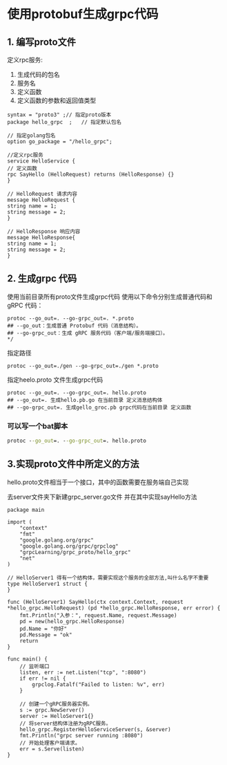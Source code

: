 # 使用protobuf生成grpc代码

## 1. 编写proto文件
定义rpc服务:
1. 生成代码的包名
2. 服务名
3. 定义函数
4. 定义函数的参数和返回值类型
```
syntax = "proto3" ;// 指定proto版本
package hello_grpc  ;   // 指定默认包名

// 指定golang包名
option go_package = "/hello_grpc";

//定义rpc服务
service HelloService {
// 定义函数
rpc SayHello (HelloRequest) returns (HelloResponse) {}
}

// HelloRequest 请求内容
message HelloRequest {
string name = 1;
string message = 2;
}

// HelloResponse 响应内容
message HelloResponse{
string name = 1;
string message = 2;
}

```

## 2. 生成grpc 代码
使用当前目录所有proto文件生成grpc代码
使用以下命令分别生成普通代码和 gRPC 代码：
```
protoc --go_out=. --go-grpc_out=. *.proto
## --go_out：生成普通 Protobuf 代码（消息结构）。
## --go-grpc_out：生成 gRPC 服务代码（客户端/服务端接口）。
*/

```
指定路径
```
protoc --go_out=./gen --go-grpc_out=./gen *.proto
```
指定heelo.proto 文件生成grpc代码
```
protoc --go_out=. --go-grpc_out=. hello.proto
## --go_out=. 生成hello.pb.go 在当前目录 定义消息结构体
## --go-grpc_out=. 生成gello_groc.pb grpc代码在当前目录 定义函数
```

### 可以写一个bat脚本
```set.bat
protoc --go_out=. --go-grpc_out=. hello.proto
```

## 3.实现proto文件中所定义的方法
hello.proto文件相当于一个接口，其中的函数需要在服务端自己实现

去server文件夹下新建grpc_server.go文件 并在其中实现sayHello方法
```
package main

import (
	"context"
	"fmt"
	"google.golang.org/grpc"
	"google.golang.org/grpc/grpclog"
	"grpcLearning/grpc_proto/hello_grpc"
	"net"
)

// HelloServer1 得有一个结构体，需要实现这个服务的全部方法,叫什么名字不重要
type HelloServer1 struct {
}

func (HelloServer1) SayHello(ctx context.Context, request *hello_grpc.HelloRequest) (pd *hello_grpc.HelloResponse, err error) {
	fmt.Println("入参：", request.Name, request.Message)
	pd = new(hello_grpc.HelloResponse)
	pd.Name = "你好"
	pd.Message = "ok"
	return
}

func main() {
	// 监听端口
	listen, err := net.Listen("tcp", ":8080")
	if err != nil {
		grpclog.Fatalf("Failed to listen: %v", err)
	}

	// 创建一个gRPC服务器实例。
	s := grpc.NewServer()
	server := HelloServer1{}
	// 将server结构体注册为gRPC服务。
	hello_grpc.RegisterHelloServiceServer(s, &server)
	fmt.Println("grpc server running :8080")
	// 开始处理客户端请求。
	err = s.Serve(listen)
}

```